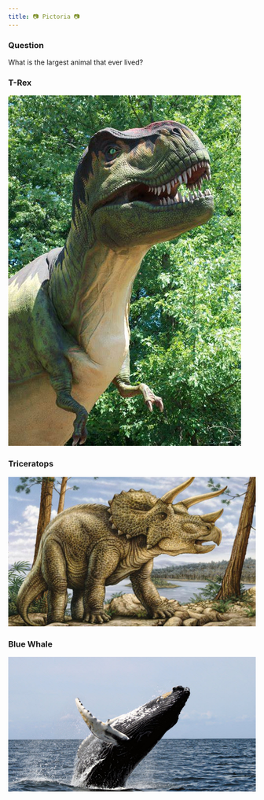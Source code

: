 ```yaml
---
title: 📷 Pictoria 📷
---
```


### Question

What is the largest animal that ever lived?

### T-Rex
[![lego](../../static/img/trex.jpg)](hello.md)

### Triceratops
[![lego](../../static/img/triceratops.jpg)](hello.md)

### Blue Whale
[![lego](../../static/img/bluewhale.jpg)](wordsearch/pics3.md)
